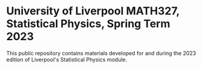 # University of Liverpool MATH327, Statistical Physics, Spring Term 2023
This public repository contains materials developed for and during the 2023 edition of Liverpool's Statistical Physics module.
